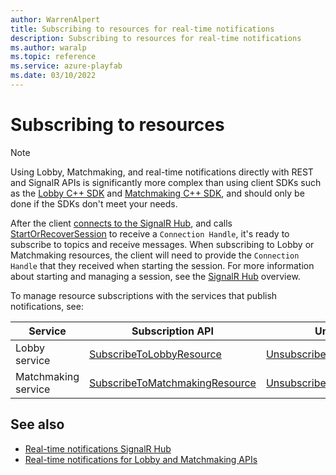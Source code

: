 ```yaml
---
author: WarrenAlpert
title: Subscribing to resources for real-time notifications
description: Subscribing to resources for real-time notifications
ms.author: waralp
ms.topic: reference
ms.service: azure-playfab
ms.date: 03/10/2022
---
```


# Subscribing to resources

> [!NOTE]
> Using Lobby, Matchmaking, and real-time notifications directly with REST and
> SignalR APIs is significantly more complex than using client SDKs such as the
> [Lobby C++
> SDK](../multiplayer/lobby/playfabmultiplayerreference-cpp/pflobby/pflobby_members.md)
> and [Matchmaking C++
> SDK](../multiplayer/lobby/playfabmultiplayerreference-cpp/pfmatchmaking/pfmatchmaking_members.md),
> and should only be done if the SDKs don't meet your needs.

After the client [connects to the SignalR
Hub](signalr-hub.md#connecting-to-the-signalr-hub), and calls
[StartOrRecoverSession](server-methods/start-or-recover-session.md) to receive a
`Connection Handle`, it's ready to subscribe to topics and receive messages.
When subscribing to Lobby or Matchmaking resources, the client will need to
provide the `Connection Handle` that they received when starting the session.
For more information about starting and managing a session, see the [SignalR
Hub](signalr-hub.md) overview.

To manage resource subscriptions with the services that publish notifications,
see:

| Service | Subscription API | Unsubscription API |
| --- | --- | --- |
| Lobby service | [SubscribeToLobbyResource](/rest/api/playfab/multiplayer/lobby/subscribe-to-lobby-resource) | [UnsubscribeFromLobbyResource](/rest/api/playfab/multiplayer/lobby/unsubscribe-from-lobby-resource) |
| Matchmaking service | [SubscribeToMatchmakingResource](/rest/api/playfab/multiplayer/matchmaking/subscribe-to-matchmaking-resource) | [UnsubscribeFromMatchmakingResource](/rest/api/playfab/multiplayer/matchmaking/unsubscribe-from-matchmaking-resource) |

## See also

- [Real-time notifications SignalR Hub](signalr-hub.md)
- [Real-time notifications for Lobby and Matchmaking APIs](overview.md)
